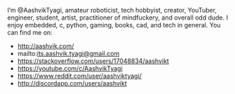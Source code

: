 I’m @AashvikTyagi, amateur roboticist, tech hobbyist, creator, YouTuber, engineer, student, artist, practitioner of mindfuckery, and overall odd dude.
I enjoy embedded, c, python, gaming, books, cad, and tech in general.
You can find me on:
- http://aashvik.com/
- mailto:its.aashvik.tyagi@gmail.com
- https://stackoverflow.com/users/17048834/aashvikt
- https://youtube.com/c/AashvikTyagi
- https://www.reddit.com/user/aashviktyagi/
- http://discordapp.com/users/aashvikt

<!---
AashvikTyagi/AashvikTyagi is a ✨ special ✨ repository because its `README.md` (this file) appears on your GitHub profile.
You can click the Preview link to take a look at your changes.
--->
